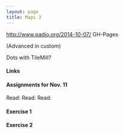 ```yaml
---
layout: page
title: Maps 3
---
```

http://www.padjo.org/2014-10-07/
GH-Pages

(Advanced in custom)

Dots with TileMill?


#### Links

#### Assignments for Nov. 11

Read:
Read: 
Read: 

#### Exercise 1

#### Exercise 2